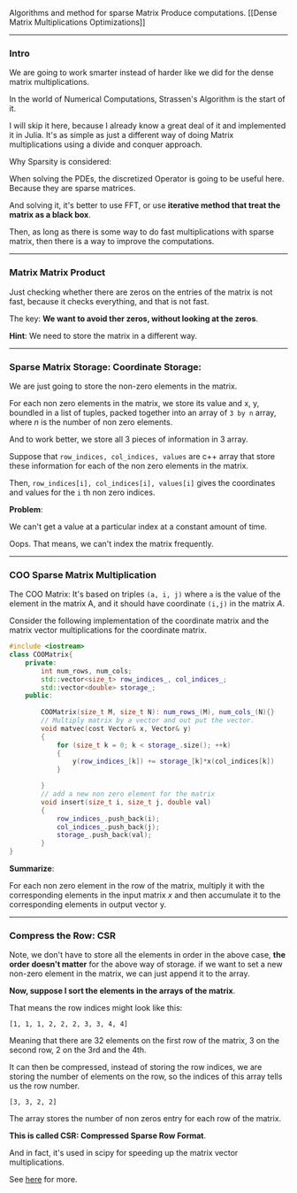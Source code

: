 Algorithms and method for sparse Matrix Produce computations. 
[[Dense Matrix Multiplications Optimizations]]

---
### **Intro**

We are going to work smarter instead of harder like we did for the dense matrix multiplications. 

In the world of Numerical Computations, Strassen's Algorithm is the start of it. 

I will skip it here, because I already know a great deal of it and implemented it in Julia. It's as simple as just a different way of doing Matrix multiplications using a divide and conquer approach. 

Why Sparsity is considered: 

When solving the PDEs, the discretized Operator is going to be useful here. Because they are sparse matrices. 

And solving it, it's better to use FFT, or use **iterative method that treat the matrix as a black box**. 

Then, as long as there is some way to do fast multiplications with sparse matrix, then there is a way to improve the computations. 


---
### **Matrix Matrix Product** 

Just checking whether there are zeros on the entries of the matrix is not fast, because it checks everything, and that is not fast. 

The key: **We want to avoid ther zeros, without looking at the zeros**. 

**Hint**: We need to store the matrix in a different way. 

---
### **Sparse Matrix Storage: Coordinate Storage**:

We are just going to store the non-zero elements in the matrix. 

For each non zero elements in the matrix, we store its value and x, y, boundled in a list of tuples, packed together into an array of `3 by n` array, where $n$ is the number of non zero elements. 

And to work better, we store all 3 pieces of information in 3 array. 

Suppose that `row_indices, col_indices, values` are c++ array that store these information for each of the non zero elements in the matrix. 

Then, `row_indices[i], col_indices[i], values[i]` gives the coordinates and values for the `i` th non zero indices. 

**Problem**:

We can't get a value at a particular index at a constant amount of time. 

Oops. That means, we can't index the matrix frequently. 

---
### **COO Sparse Matrix Multiplication**

The COO Matrix: It's based on triples `(a, i, j)` where `a` is the value of the element in the matrix A, and it should have coordinate `(i,j)` in the matrix $A$.  

Consider the following implementation of the coordinate matrix and the matrix vector multiplications for the coordinate matrix. 

```cpp
#include <iostream>
class COOMatrix{
    private:
        int num_rows, num_cols;
        std::vector<size_t> row_indices_, col_indices_; 
        std::vector<double> storage_;
    public: 
        
        COOMatrix(size_t M, size_t N): num_rows_(M), num_cols_(N){}
        // Multiply matrix by a vector and out put the vector. 
        void matvec(cost Vector& x, Vector& y)
        {
            for (size_t k = 0; k < storage_.size(); ++k)
            {
                y(row_indices_[k]) += storage_[k]*x(col_indices[k])
            }

        }
        // add a new non zero element for the matrix
        void insert(size_t i, size_t j, double val)
        {
            row_indices_.push_back(i); 
            col_indices_.push_back(j); 
            storage_.push_back(val); 
        }
}
```

**Summarize**: 

For each non zero element in the row of the matrix, multiply it with the corresponding elements in the input matrix $x$ and then accumulate it to the corresponding elements in output vector y. 

---
### **Compress the Row: CSR**

Note, we don't have to store all the elements in order in the above case, **the order doesn't matter** for the above way of storage. if we want to set a new non-zero element in the matrix, we can just append it to the array. 

**Now, suppose I sort the elements in the arrays of the matrix**. 

That means the row indices might look like this: 

```
[1, 1, 1, 2, 2, 2, 3, 3, 4, 4]
```

Meaning that there are 32 elements on the first row of the matrix, 3 on the second row, 2 on the 3rd and the 4th. 

It can then be compressed, instead of storing the row indices, we are storing the number of elements on the row, so the indices of this array tells us the row number. 

```
[3, 3, 2, 2]
```
The array stores the number of non zeros entry for each row of the matrix. 

**This is called CSR: Compressed Sparse Row Format**.

And in fact, it's used in scipy for speeding up the matrix vector multiplications. 

See [here](https://docs.scipy.org/doc/scipy/reference/generated/scipy.sparse.csr_matrix.html) for more. 

